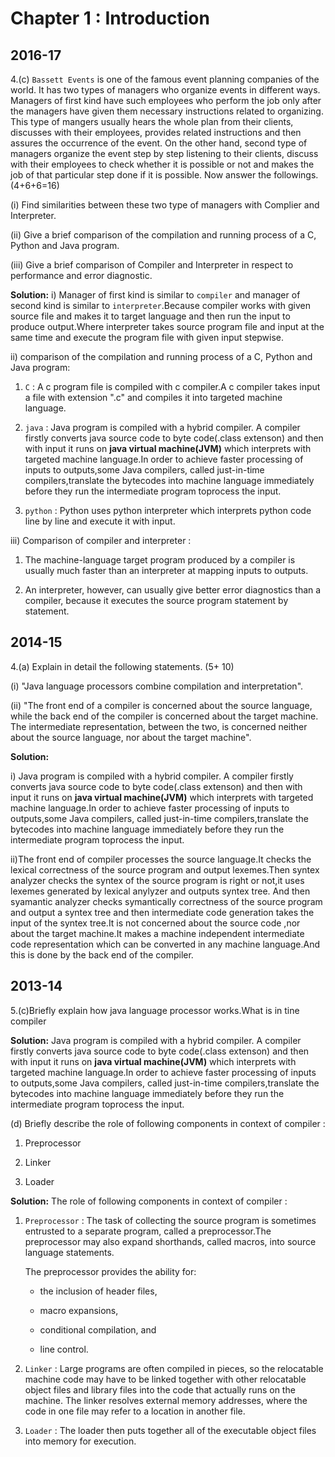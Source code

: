 # Chapter 1 : Introduction

## 2016-17

4.(c) ``Bassett Events`` is one of the famous event planning companies of the world. It has
two types of managers who organize events in different ways. Managers of first kind
have such employees who perform the job only after the managers have given them
necessary instructions related to organizing. This type of mangers usually hears the
whole plan from their clients, discusses with their employees, provides related
instructions and then assures the occurrence of the event. On the other hand, second
type of managers organize the event step by step listening to their clients, discuss with
their employees to check whether it is possible or not and makes the job of that
particular step done if it is possible. Now answer the followings. (4+6+6=16)

(i) Find similarities between these two type of managers with Complier and
Interpreter.

(ii) Give a brief comparison of the compilation and running process of a C,
Python and Java program.

(iii) Give a brief comparison of Compiler and Interpreter in respect to
performance and error diagnostic.

**Solution:**
i) Manager of first kind is similar to ``compiler`` and manager of second kind is similar to ``interpreter``.Because compiler works with given source file and makes it to target language and then run the input to produce output.Where interpreter takes source program file and input at the same time and execute the program file with given input stepwise.

ii) comparison of the compilation and running process of a C,
Python and Java program:

1. ``C`` : A c program file is compiled with c compiler.A c compiler takes input a file with extension ".c" and compiles it into targeted machine language.

2. ``java`` : Java program is compiled with a hybrid compiler. A compiler firstly converts java source code to byte code(.class extenson) and then with input it runs on **java virtual machine(JVM)** which interprets with targeted machine language.In order to achieve faster processing of inputs to outputs,some Java compilers, called just-in-time compilers,translate the bytecodes into machine language immediately before they run the intermediate program toprocess the input.

3. ``python`` : Python uses python interpreter which interprets python code line by line and execute it with input.

iii) Comparison of compiler and interpreter :

1. The machine-language target program produced by a compiler is usually much faster than an interpreter at mapping inputs to outputs.

2. An interpreter, however, can usually give better error diagnostics than a compiler, because it executes the source program statement by statement.

## 2014-15

4.(a) Explain in detail the following statements. (5+ 10)

(i) "Java language processors combine compilation and interpretation".

(ii) "The front end of a compiler is concerned about the source language, while the
back end of the compiler is concerned about the target machine. The intermediate
representation, between the two, is concerned neither about the source language, nor
about the target machine".

**Solution:**

 i) Java program is compiled with a hybrid compiler. A compiler firstly converts java source code to byte code(.class extenson) and then with input it runs on **java virtual machine(JVM)** which interprets with targeted machine language.In order to achieve faster processing of inputs to outputs,some Java compilers, called just-in-time compilers,translate the bytecodes into machine language immediately before they run the intermediate program toprocess the input.

 ii)The front end of compiler processes the source language.It checks the lexical correctness of the source program and output lexemes.Then syntex analyzer checks the syntex of the source program is right or not,it uses lexemes generated by lexical anylyzer and outputs syntex tree. And then syamantic analyzer checks symantically correctness of the source program and output a syntex tree and then intermediate code generation takes the input of the syntex tree.It is not concerned about the source code ,nor about the target machine.It makes a machine independent intermediate code representation which can be converted in any machine language.And this is done by the back end of the compiler.

## 2013-14

5.(c)Briefly explain how java language processor works.What is in tine compiler

**Solution:** Java program is compiled with a hybrid compiler. A compiler firstly converts java source code to byte code(.class extenson) and then with input it runs on **java virtual machine(JVM)** which interprets with targeted machine language.In order to achieve faster processing of inputs to outputs,some Java compilers, called just-in-time compilers,translate the bytecodes into machine language immediately before they run the intermediate program toprocess the input.

(d) Briefly describe the role of following components in context of compiler :

1. Preprocessor

2. Linker

3. Loader

**Solution:** The role of following components in context of compiler :

1. ``Preprocessor`` : The task of collecting the source program is sometimes entrusted to a separate program, called a preprocessor.The preprocessor may also expand shorthands, called macros, into source language statements.

    The preprocessor provides the ability for:

    * the inclusion of header files,

    * macro expansions,

    * conditional compilation, and

    * line control.

2. ``Linker`` : Large programs are often compiled in pieces, so the relocatable machine code may have to be linked together with other relocatable object files and library files into the code that actually runs on the machine. The linker resolves external memory addresses, where the code in one file may refer to a location in another file.

3. ``Loader`` : The loader then puts together all of the executable object files into memory for execution.
